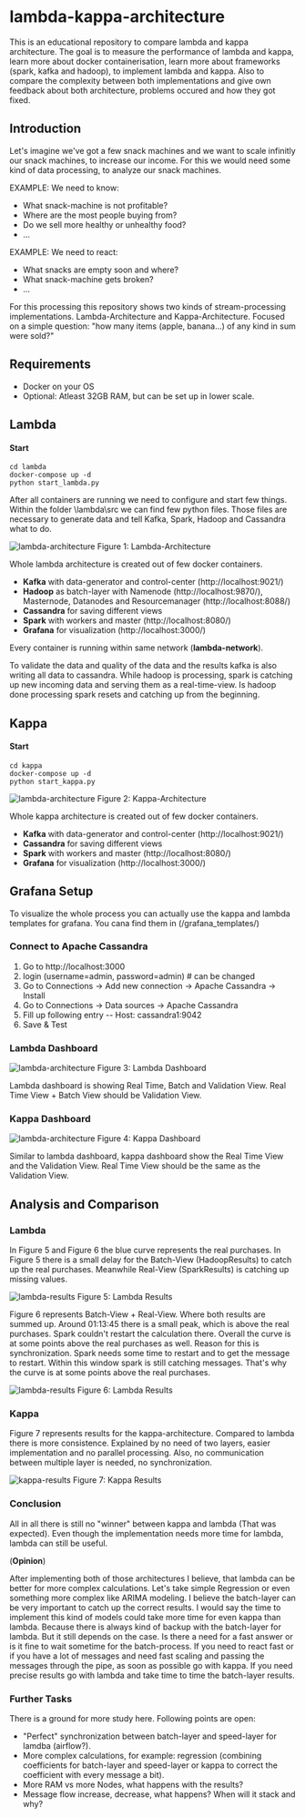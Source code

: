 # lambda-kappa-architecture
This is an educational repository to compare lambda and kappa architecture.
The goal is to measure the performance of lambda and kappa, learn more about docker 
containerisation, learn more about frameworks (spark, kafka and hadoop), to implement
lambda and kappa. Also to compare the complexity between both implementations and give 
own feedback about both architecture, problems occured and how they got fixed.

## Introduction

Let's imagine we've got a few snack machines and we want to scale infinitly our snack machines,
to increase our income. For this we would need some kind of data processing, to analyze our
snack machines. 

EXAMPLE: We need to know:
- What snack-machine is not profitable?
- Where are the most people buying from?
- Do we sell more healthy or unhealthy food?
- ...

EXAMPLE: We need to react:
- What snacks are empty soon and where?
- What snack-machine gets broken?
- ...

For this processing this repository shows two kinds of stream-processing implementations. 
Lambda-Architecture and Kappa-Architecture. Focused on a simple question: "how many
items (apple, banana...) of any kind in sum were sold?"

## Requirements

- Docker on your OS
- Optional: Atleast 32GB RAM, but can be set up in lower scale.

## Lambda

#### Start
```
cd lambda
docker-compose up -d
python start_lambda.py
```

After all containers are running we need to configure and start few things. 
Within the folder \lambda\src we can find few python files. Those files are necessary 
to generate data and tell Kafka, Spark, Hadoop and Cassandra what to do. 

![lambda-architecture](./docs/img/lambda-architecture.svg)
Figure 1: Lambda-Architecture

Whole lambda architecture is created out of few docker containers.

- **Kafka** with data-generator and control-center (http://localhost:9021/) 
- **Hadoop** as batch-layer with Namenode (http://localhost:9870/), Masternode, Datanodes 
and Resourcemanager (http://localhost:8088/)
- **Cassandra** for saving different views
- **Spark** with workers and master (http://localhost:8080/)
- **Grafana** for visualization (http://localhost:3000/)

Every container is running within same network (**lambda-network**).

To validate the data and quality of the data and the results kafka is also writing 
all data to cassandra. While hadoop is processing, spark is catching up
new incoming data and serving them as a real-time-view. Is hadoop done
processing spark resets and catching up from the beginning.

## Kappa

#### Start
```
cd kappa
docker-compose up -d
python start_kappa.py
```

![lambda-architecture](./docs/img/kappa-architecture.svg)
Figure 2: Kappa-Architecture

Whole kappa architecture is created out of few docker containers.

- **Kafka** with data-generator and control-center (http://localhost:9021/)
- **Cassandra** for saving different views
- **Spark** with workers and master (http://localhost:8080/)
- **Grafana** for visualization (http://localhost:3000/)

## Grafana Setup

To visualize the whole process you can actually use the kappa and lambda templates 
for grafana. You cana find them in (/grafana_templates/)

### Connect to Apache Cassandra

1. Go to http://localhost:3000
2. login (username=admin, password=admin) # can be changed
3. Go to Connections -> Add new connection -> Apache Cassandra -> Install
4. Go to Connections -> Data sources -> Apache Cassandra
5. Fill up following entry -- Host: cassandra1:9042
6. Save & Test

### Lambda Dashboard

![lambda-architecture](./docs/img/lambda_dashboard.png)
Figure 3: Lambda Dashboard

Lambda dashboard is showing Real Time, Batch and Validation View. Real Time View + Batch View should be
Validation View.

### Kappa Dashboard

![lambda-architecture](./docs/img/kappa_dashboard.png)
Figure 4: Kappa Dashboard

Similar to lambda dashboard, kappa dashboard show the Real Time View and the Validation View. 
Real Time View should be the same as the Validation View. 




## Analysis and Comparison

### Lambda

In Figure 5 and Figure 6 the blue curve represents the real purchases. In 
Figure 5 there is a small delay for the Batch-View (HadoopResults) to catch up
the real purchases. Meanwhile Real-View (SparkResults) is catching up missing
values.

![lambda-results](./docs/lambda_results_batch_real.png)
Figure 5: Lambda Results

Figure 6 represents Batch-View + Real-View. Where both results are summed up.
Around 01:13:45 there is a small peak, which is above the real purchases. 
Spark couldn't restart the calculation there. Overall the curve is at some
points above the real purchases as well. Reason for this is synchronization.
Spark needs some time to restart and to get the message to restart. Within
this window spark is still catching messages. That's why the curve is at some
points above the real purchases.

![lambda-results](./docs/lambda_results.png)
Figure 6: Lambda Results

### Kappa

Figure 7 represents results for the kappa-architecture. Compared to lambda
there is more consistence. Explained by no need of two layers, easier 
implementation and no parallel processing. Also, no communication between
multiple layer is needed, no synchronization. 

![kappa-results](./docs/kappa_results.png)
Figure 7: Kappa Results

### Conclusion

All in all there is still no "winner" between kappa and lambda (That was expected).
Even though the implementation needs more time for lambda, 
lambda can still be useful.


(**Opinion**)

After implementing both of those architectures I believe, that lambda can 
be better for more complex calculations. Let's take simple Regression
or even something more complex like ARIMA modeling. I believe the batch-layer
can be very important to catch up the correct results. I would say the
time to implement this kind of models could take more time for even kappa than
lambda. Because there is always kind of backup with the batch-layer for lambda.
But it still depends on the case. Is there a need for a fast answer or is
it fine to wait sometime for the batch-process. If you need to react fast or 
if you have a lot of messages and need fast scaling and passing the messages
through the pipe, as soon as possible go with kappa. If you need precise 
results go with lambda and take time to time the batch-layer results.

### Further Tasks

There is a ground for more study here. Following points are open:

- "Perfect" synchronization between batch-layer and speed-layer for lamdba (airflow?).
- More complex calculations, for example: regression (combining coefficients for
batch-layer and speed-layer or kappa to correct the coefficient with every message a bit).
- More RAM vs more Nodes, what happens with the results?
- Message flow increase, decrease, what happens? When will it stack and why? 



